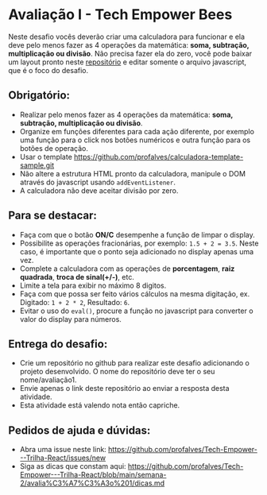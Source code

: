 # Avaliação I - Tech Empower Bees

Neste desafio vocês deverão criar uma calculadora para funcionar e ela deve pelo menos fazer as 4 operações da matemática: **soma, subtração, multiplicação ou divisão**. Não precisa fazer ela do zero, você pode baixar um layout pronto neste [repositório](https://github.com/profalves/calculadora-template-sample.git) e editar somente o arquivo javascript, que é o foco do desafio.

## Obrigatório:

- Realizar pelo menos fazer as 4 operações da matemática: **soma, subtração, multiplicação ou divisão**.
- Organize em funções diferentes para cada ação diferente, por exemplo uma função para o click nos botões numéricos e outra função para os botões de operação.
- Usar o template https://github.com/profalves/calculadora-template-sample.git
- Não altere a estrutura HTML pronto da calculadora, manipule o DOM através do javascript usando `addEventListener`.
- A calculadora não deve aceitar divisão por zero.

## Para se destacar:

- Faça com que o botão **ON/C** desempenhe a função de limpar o display.
- Possibilite as operações fracionárias, por exemplo: `1.5 + 2 = 3.5`. Neste caso, é importante que o ponto seja adicionado no display apenas uma vez.
- Complete a calculadora com as operações de **porcentagem**, **raiz quadrada**, **troca de sinal(+/-)**, etc.
- Limite a tela para exibir no máximo 8 digitos.
- Faça com que possa ser feito vários cálculos na mesma digitação, ex. Digitado: `1 + 2 * 2`, Resultado: `6`.
- Evitar o uso do `eval()`, procure a função no javascript para converter o valor do display para números.

## Entrega do desafio:
- Crie um repositório no github para realizar este desafio adicionando o projeto desenvolvido. O nome do repositório deve ter o seu nome/avaliação1.
- Envie apenas o link deste repositório ao enviar a resposta desta atividade.
- Esta atividade está valendo nota então capriche.

## Pedidos de ajuda e dúvidas:

- Abra uma issue neste link: https://github.com/profalves/Tech-Empower---Trilha-React/issues/new
- Siga as dicas que constam aqui: https://github.com/profalves/Tech-Empower---Trilha-React/blob/main/semana-2/avalia%C3%A7%C3%A3o%201/dicas.md